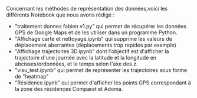 Concernant les méthodes de représentation des données,voici les différents Notebook que nous avons rédigé :
- "traitement donnes fabien v1.py" qui permet de récupérer les données GPS de Google Maps et de les utiliser dans un programme Python.
-  "Affichage carte et nettoyage.ipynb" qui supprime les valeurs de déplacement aberrantes (déplacements trop rapides par exemple)
- "Affichage trajectoires 3D.ipynb" dont l'objectif est d'afficher la trajectoire d'une journée avec la latitude et la longitude en abcisses/ordonnées, et le temps selon l'axe des z.
- "visu_test.ipynb" qui permet de représenter les trajectoires sous forme de "heatmap"
- "Résidence.ipynb" qui permet d'afficher les points GPS correspondant à la zone des résidences Comparat et Adoma.
